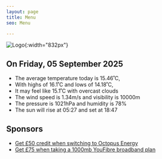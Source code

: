```yaml
---
layout: page
title: Menu
seo: Menu

---
```


![Logo](/images/logo.jpg){:width="832px"}

<!-- weather_marker starts -->
## On Friday, 05 September 2025

- The average temperature today is 15.46˚C,
- With highs of 16.1˚C and lows of 14.18˚C,
- It may feel like 15.1˚C with overcast clouds
- The wind speed is 1.34m/s and visibility is 10000m
- The pressure is 1021hPa and humidity is 78%
- The sun will rise at 05:27 and set at 18:47

<!-- weather_marker ends -->

## Sponsors

- [Get £50 credit when switching to Octopus Energy](https://bit.ly/3oD1nnS)
- [Get £75 when taking a 1000mb YouFibre broadband plan](https://aklam.io/91zWhU?)
